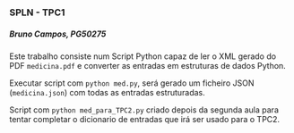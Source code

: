 ### SPLN - TPC1
##### Bruno Campos, PG50275

Este trabalho consiste num Script Python capaz de ler o XML gerado do PDF `medicina.pdf` e converter as entradas em estruturas de dados Python.

Executar script com `python med.py`, será gerado um ficheiro JSON (`medicina.json`) com todas as entradas estruturadas.

Script com `python med_para_TPC2.py` criado depois da segunda aula para tentar completar o dicionario de entradas que irá ser usado para o TPC2.